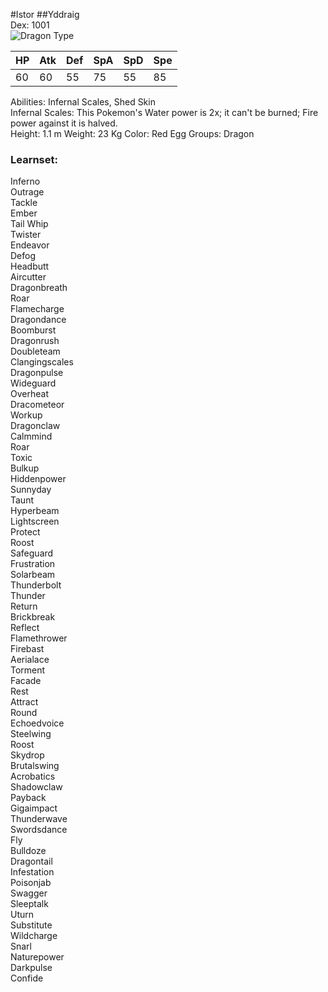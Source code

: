 #Istor
##Yddraig  
Dex: 1001   
![Dragon Type](http://play.pokemonshowdown.com/sprites/types/Dragon.png)  


| HP | Atk | Def | SpA | SpD | Spe |
|----|-----|-----|-----|-----|-----|
| 60 | 60  | 55  | 75  | 55  | 85  |

Abilities: Infernal Scales, Shed Skin<br/>
Infernal Scales: This Pokemon's Water power is 2x; it can't be burned; Fire power against it is halved.<br/>
Height: 1.1 m Weight: 23 Kg	Color: Red	Egg Groups: Dragon<br/>
### Learnset:	
Inferno     
Outrage      
Tackle     
Ember	
Tail Whip     
Twister     
Endeavor     
Defog     
Headbutt     
Aircutter     
Dragonbreath     
Roar     
Flamecharge      
Dragondance     
Boomburst     
Dragonrush     
Doubleteam      
Clangingscales     
Dragonpulse     
Wideguard     
Overheat     
Dracometeor     
Workup     
Dragonclaw     
Calmmind     
Roar     
Toxic     
Bulkup     
Hiddenpower     
Sunnyday     
Taunt     
Hyperbeam     
Lightscreen     
Protect     
Roost     
Safeguard     
Frustration    
Solarbeam    
Thunderbolt     
Thunder     
Return     
Brickbreak     
Reflect     
Flamethrower     
Firebast     
Aerialace     
Torment     
Facade     
Rest     
Attract     
Round     
Echoedvoice     
Steelwing     
Roost     
Skydrop     
Brutalswing     
Acrobatics     
Shadowclaw     
Payback     
Gigaimpact     
Thunderwave     
Swordsdance     
Fly     
Bulldoze     
Dragontail    
Infestation     
Poisonjab     
Swagger     
Sleeptalk     
Uturn     
Substitute     
Wildcharge     
Snarl    
Naturepower     
Darkpulse    
Confide     	
